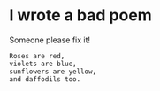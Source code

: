 # I wrote a bad poem
Someone please fix it!

    Roses are red,
    violets are blue,
    sunflowers are yellow,
    and daffodils too.
